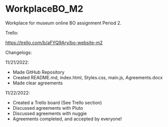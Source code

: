 # WorkplaceBO_M2
Workplace for museum online BO assignment Period 2.

Trello:

https://trello.com/b/aFYQ9Ary/bo-website-m2

Changelogs:

11/21/2022:
- Made GitHub Repository
- Created README.md, index.html, Styles.css, main.js, Agreements.docx
- Made clear agreements

11/22/2022:
- Created a Trello board (See Trello section)
- Discussed agreements with Pluto
- Discussed agreements with nuggie
- Agreements completed, and accepted by everyone!